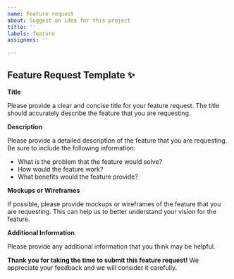 ```yaml
---
name: Feature request
about: Suggest an idea for this project
title: ''
labels: feature
assignees: ''

---
```


## Feature Request Template ✨

**Title**

Please provide a clear and concise title for your feature request. The title should accurately describe the feature that you are requesting.

**Description**

Please provide a detailed description of the feature that you are requesting. Be sure to include the following information:

* What is the problem that the feature would solve?
* How would the feature work?
* What benefits would the feature provide?

**Mockups or Wireframes**

If possible, please provide mockups or wireframes of the feature that you are requesting. This can help us to better understand your vision for the feature.

**Additional Information**

Please provide any additional information that you think may be helpful.

**Thank you for taking the time to submit this feature request!** We appreciate your feedback and we will consider it carefully.
